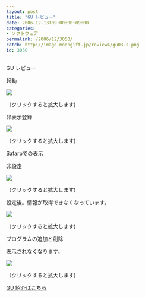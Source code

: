 ```yaml
---
layout: post
title: "GU レビュー"
date: 2006-12-13T09:00:00+09:00
categories:
- ソフトウェア
permalink: /2006/12/3050/
catch: http://image.moongift.jp/review4/gu03.s.png
id: 3030
---
```

GU レビュー  
<!--more-->

起動

  

[![](http://image.moongift.jp/review4/gu01.s.png)](http://image.moongift.jp/review4/gu01.png)  
  
（クリックすると拡大します)

  

非表示登録

  

[![](http://image.moongift.jp/review4/gu02.s.png)](http://image.moongift.jp/review4/gu02.png)  
  
（クリックすると拡大します)

  

Safarpでの表示

  

非設定

  

[![](http://image.moongift.jp/review4/gu03.s.png)](http://image.moongift.jp/review4/gu03.png)  
  
（クリックすると拡大します)

  

設定後。情報が取得できなくなっています。

  

[![](http://image.moongift.jp/review4/gu04.s.png)](http://image.moongift.jp/review4/gu04.png)  
  
（クリックすると拡大します)

  

プログラムの追加と削除

  

表示されなくなります。

  

[![](http://image.moongift.jp/review4/gu05.s.png)](http://image.moongift.jp/review4/gu05.png)  
  
（クリックすると拡大します)

  

[GU 紹介はこちら](http://fw.moongift.jp/intro/i-3048.html)

